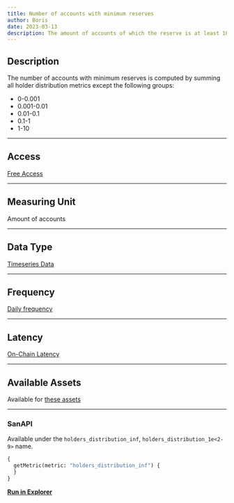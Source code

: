 ```yaml
---
title: Number of accounts with minimum reserves
author: Boris
date: 2023-03-13
description: The amount of accounts of which the reserve is at least 10XRP
---
```


## Description

The number of accounts with minimum reserves is computed by summing all holder distribution metrics except the following groups:
- 0-0.001
- 0.001-0.01
- 0.01-0.1
- 0.1-1
- 1-10

---

## Access

[Free Access](/metrics/details/access#free-access)

---

## Measuring Unit

Amount of accounts

---

## Data Type

[Timeseries Data](/metrics/details/data-type#timeseries-data)

---

## Frequency

[Daily frequency](/metrics/details/frequency/#daily-frequency)

---

## Latency

[On-Chain Latency](/metrics/details/latency#on-chain-latency)

---

## Available Assets

Available for [these assets](https://api.santiment.net/graphiql?variables=&query=%7B%0A%20%20getMetric(metric%3A%20%22holders_distribution_inf%22)%20%7B%0A%20%20%20%20metadata%20%7B%0A%20%20%20%20%20%20availableSlugs%0A%20%20%20%20%7D%0A%20%20%7D%0A%7D%0A)

---

### SanAPI

Available under the `holders_distribution_inf`, `holders_distribution_1e<2-9>` name.

```graphql
{
  getMetric(metric: "holders_distribution_inf") {
  }
}
```

[**Run in Explorer**]()
